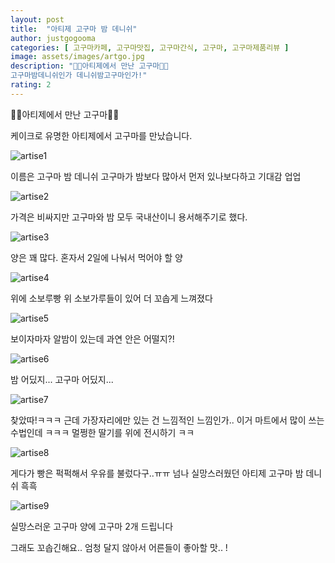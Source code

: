 ```yaml
---
layout: post
title:  "아티제 고구마 밤 데니쉬"
author: justgogooma
categories: [ 고구마카페, 고구마맛집, 고구마간식, 고구마, 고구마제품리뷰 ]
image: assets/images/artgo.jpg
description: "🍠🍠아티제에서 만난 고구마🍠🍠 
고구마밤데니쉬인가 데니쉬밤고구마인가!"
rating: 2
---
```


🍠🍠아티제에서 만난 고구마🍠🍠

케이크로 유명한 아티제에서 고구마를 만났습니다.


![artise1](https://lh3.googleusercontent.com/IfcexsqsPx-I-ltIZiFFH48nvvKzaEeNeOjRzNfIxro1jqIGpC9cjB7O24xB-WB7gqm4J1IVk2ZF6aMujAKSRaz0wJR_d4zpZfvxI1AwudMSBv589qmJJZmOzQgmcY6YUgqeaU0U-Qqnjy54ZDuWHMWNgVrqW-GYw4N6aeO9-V49sZVlGAM9cvOCxkDC6cVKpSj9hutpxc9U38vnrfLejag3O9hwGXsrzRtbzHxH3cDg_63nV6Quw3yjlwBTaHTS9nFuIhOfSxZkqBkQqbk_WVqhOt6tz3jAdQOT_P0GT7Sx6yFPdW3sW3eFGBrZamqMtpD0vfZkpbmcKpa6s48kJUCFhKe_p4J7v1PlJii2xZoC_8ZjFfsP8KTODqOuFvOk8asu4gd82RF1HY_UOo0SrNrhBOAGJ25P0mfvwAyDN7Y-3N5lIfV5BZStToNroVcq4C_pjy2BW3dd1UawzhYs_M4YE5WaR5LMD50MC4LfnMlx01FRN4Za5r_FqdB6wTAt05wJt8A66NzHbGSaX7z94O0OtQeT0zgoOTlf0TxKr3Fn7Nv7NPNTV_Qmtn0Yif6WXsuvC5dvAS0HAU_upG9SRGdV5LrKUq3C57AVPlZ1xffISPh2wV4FULThRlm4SFbfW6SfvMl29PKYANl4yZECixFBYmFAEBEWWlj3zXEVu2hb4NF2fKzCY7rYaDERTQxEpckZtPwB5xY17qVScu2fDDLe429apAkOqtEtvfHiFAen9hNr90T8SMM=s1080-no)


이름은 고구마 밤 데니쉬
고구마가 밤보다 많아서 먼저 있나보다하고 기대감 업업  


![artise2](https://lh3.googleusercontent.com/21ydZsiTIgH3N4sxzhrkTAQHzFzVKo9qlVIHBzz2BAVk8XH3uJynGDCdeiwsasETTtr_0bamCjXgnc8c9o2gK21NW1ZBywkyZwaZpjgBwVQ_tGPj9cQt-xz5QXbrjIAWSw4TDL3pH7j0Kf9XqvFJJP2iA8GMNxzpUJOZNQlrRy3AI90ZBIMCDIS06P6n_GK1sjbbIVHJ_N9aNkW4SCfAgZLYqWhf7_ZMg40Gulo9VmC0EnU_SsdhtpLx7PAnZogLeSltdzIEZErPXTpVMGOiRjXP44kdUK74vBjHtKxxl-ScY0JDiWTY20Vi_y7oU9mbFRRcRDvyD2x6RGwBl4_NYDcVx6MwDrosljkr-GEHX5WqIGEkJAiCQ6bprJlnkL_N51P8GxoKfeHQgpKNUR-nvvvB4kT2xGDp3rLguKW7ltWhyoJY53eGciJGecRn3HmsLDWm4Z90wT73yNHObWqe1Dkt1fiShMU8nacipkXs3dIua3WpvnChVIbIcbFTaxkJ9QIaQPds7M1E14T-2B8IK-N_yBJ6MF8nLcj9psAUfjvsQeY9NpWPGriJLq4ULTSeXMHRRyvn0Ta3f0rPrgsZquR02T84VkI1KtQAVKuFjocwiM92NgKqDRVlBMs-j4meIDVo0Q2JSRRdFWHpSTikl2WliulukJsTB3Ub8x1OYcMx6IizURtxm6LIjPemdX_tOVpt50e13xPqCcAh_ydW9hzWbxC-MmHR-Up0t_b68VlLxYKP57iH6_Y=s1080-no)

가격은 비싸지만
고구마와 밤 모두 국내산이니 용서해주기로 했다. 


![artise3](https://lh3.googleusercontent.com/B4lnQdKWu2Mrdsv0fR0l460a_STu18U5gKWr3NZ0LOIcojG210BkQMHWsotWOAKHHhQf6AOHXLiNQ3lNwYa--C7fWjrCgcJTdp3e9k5XphkG9gSLwoVRtxAxoe8syfpVj3iHWcuwuDh5DMMF74eR89av-K35NrfX4AFt5yfysGpBv8bZ-_igkW2FhhYiSsj_b4_djH4VWDW5-c0a0wuauzaFRkY7SIm-iDJnFotWOCmC-aGmgR3xS6x51pHHit8hZY1PS5eE5aTV1ESytisauXEJzh93fzWJsxKWO33dDPDpunP1f32TvBh_Hg879Ms71scWWF2QqERdg78duGhbVErglNsEGguozXtOKy_AYp0_GsmYLRVID3JTWKph9XahLEoTqYUYZ62gaDphzy7B7ysD3bE0O55fhGg4ivXj_wWeSKBmryg3SivW_0xfd-1BZa3yPuSkMcW7V5iJ8EpZRrzVvyzSv22S3YJvpAyTrv1oykvXM1jgb-DALClybb1uD127qa1Rs6pgJ-vZTnjzUuh0clRWMCx9iu9AgcFpduuuFuyi86wLavojkT59u9E464DjVc1VA3rAz4x1UFVb-P-h00cqxUzy3g8U3qBfV9Sj794WSPYa3NXHZ4NViLhVmMli7KEiuzz2b1ULMiqgXQP74YIRl5rrPNjtVHcz1Xp6e0E3--yB5bEr1kNeuGeyU0HdM459Y6lpBQ-Vk7heupBF5DY4JhEu6OSa_K4-7keVM_VRXvelgDM=s1080-no)

양은 꽤 많다.
혼자서 2일에 나눠서 먹어야 할 양 


![artise4](https://lh3.googleusercontent.com/z_xcQUH5ixG-4K4faPf84aa9toK0aPsvgGqVK_OQARfp5S1QVfsLtkAQlTOKG12N0aNMoG3uri-8rXwokk9xFW66HS3ZoiM_slBB32nSoBF0AsrGNmLETdhTP7zxAmMztXnKvH_aievEOJeMzDCxQSKJNYWk4YbcQrN-2qBb-5NjHYk8pHLBxPMPrhrX2ZM9RuddJwpnyaFptUQBL1yU7tdq_tM6ZzR8HeX5TRazJKbsZY2elc1Eo109n4LQoSyX1GRrkG6SuCudaI07ooiTXuBVd4FdXmtvb_T-uP1vc6DrNMGgLmiXvV76NN6vcAjOoe_nAr_x0E_A5pCC8XW6VYQv4URH3quUjPRYbfbEhXe_ZebFqejvaD4opQVm-hDQaxuCiVejwKQehbg2XD80Fi3RtTkI83cKXB12HU7iSntAY9pr01zmzVxyl4XD2CuSk1ZSKKhIH1T5n20YKKJ-Gf6f9kyoCDmQDCZmGns9Vhz4O2UDZzLPU8FYpSykSsuPfW961B7oT4QWASoKMCbiiGr6sXg31RuX9af_niKdTsFEGW3O0gaXaxZUqsilZrb_PP17KPrjyKI1ROffWJ2eOEtzFDZPRoF0ZbDNDjdwY2QfsH55N-SRLnvunZz-MVPkWrpjC4aWfrteQgsrNOCQqKKgyykcWNq-6OR_MHU01Qs71npDZE2r7qU3umVL-srbDa7i1kKu2miTOfNIcu5m8eWam_4-tHG0sqXKfLAgNyiVW1gxFkLU5c0=s1080-no)

위에 소보루빵 위 소보가루들이 있어 더 꼬솝게 느껴졌다 


![artise5](https://lh3.googleusercontent.com/4-Qnpu98ZpfKleNinVPdjN0ZNoJjt5vijwjiXxoJ6z9zk-YF4_SdNNvHhFpo2Oh9H19BlFTWWocIrOLyE0_9-PC8DD9FXeCdSVsYwGRDdoJrt4W0ONi4Yww_r6It51g-8UTvPwBvWz5u3P5_JdB__G0wQicLvu9s476BjTnDDwfpEpRPmDuvs6KpwE8TZknWD-vBwLzEA0NcMRy5tuirBEJDck6iYoD80HpmX9fhV1P2TFJ2oqBFGtb4AvANMbEJ-SiVgTeisLCfU7suxtncWhuhyq6yZB_jJI__VX06ueSZpl0V5rucTka0Jv3xifnKCT_I4kpgOEZ_N6tWQelrzTui68DX7Pxeh8rISy-NWHV0VyDR4ctbbhDN9BdHWihzdIqSy3OsDyYBKJXaeKTqnuKKo9lNOCCL3nJR4FP21bN4WR_K9V_KqEDYsa0UH6Nskvu1Ey-kylRMh6-Iq_xkiX_VGiFv1_pZx2TaLCvmzQT_OH4vw01-1By0lRvQbBAYkiPLV-i1lW70Xv-AeeuBwK9np0n_D3C-epdjIWHi3h1pJhvwf7ZD3iiOWC5ZJTexFUhY2Vb5Pc_dM-ubLFcElDjzwVtlBaphnlxA7uXaia9B3sZyFiVYeLybt5AF7Kp_KmNtG720LtW3JSz9pEhtDHEr-Co5XtYaQUPdt6TFq6AkNh6hoXsvn8MYojLLpnZcuQRcY_uMUfc2ez-vvb31PVll1OFuzK0BQ2xUx8vZ1KdQ9NkTjAQFEXQ=s1080-no)

보이자마자 알밤이 있는데
과연 안은 어떨지?!


![artise6](https://lh3.googleusercontent.com/zCJgCoKfWOn_TFWLlsdsOOqLuhKa9wTHC8xOoJ03vLopFNxXWU0zyr68GAa8ipW2zne9a2pfuQP2tnbGP5lkydBPS5ZnFqG5Euv9fG-f1XsY0trvxW6-14iWDkBO_lOtUdwDjhevD2RMQCz5IPP975i7G3gsmZLVQ9gHyVZ2RGwxuZPIfLbj5Iu-pnFW3GcBFHfRr53QCv8N4Nt8UGWlKrWjm55pUQZmJCbzpCJ7yefQEGa9cXa4Zu_BbPlDKTrVgdhbwYDk58NvC3NprTVhDcyeh2nZdnPVd5Zk-Gh2MOZazIm5BxupP4srLO8wsZHneY2C93ReNtMcJan3Fke07Yzf6iFWEe_g-BIz11cI249gEB7t9dRYpoQuh9hU5zoMpz-0A22jqDKBmZl5gKDopHYrSFdRkEo1R66R1jSynG7w2YP65Arg17xlsVQtv65Zzagj3urqmr5U6XUA0tF6HwSiy_cybueT6ReAzKlmxqtHPdUYH7XTkFQFSMpBVHfNo7CFMmmjKjY3o7kzplZ4oz8keqpMmhzqYjKKck7uRJpl2R895fm9pWS-7x9NlaABJhLuURkAkq6gCJK8DYU8v2glUekRZMPV1Vv8uWKVVPD9Ut0mVJ_f_KSthbBs7sKtpi0GJR-lP-1M7SB35kf9RbROGxpO6hpdGeoyoJH9u_04RJVUavtET4WtdwYC1fxLjJAPl-y_xzR0bQa__Ums5P7KSKLGyYU_8fDxfsPauZgyswczHz0A4T4=s1080-no)

밤 어딨지...
고구마 어딨지...


![artise7](https://lh3.googleusercontent.com/wGyukPoSADcBIuZS-YMIDB6m5LfoAC09i3BQt-gg5k2q9YYHHyFtkr-uY2V72I_-YhV-fBg8zlrZ4-6iKPuGXgZcH4RqsmeW4RJt9MXRU0SKIpcgUNrEu4Jiq8wfyzMzzJJDzy6UO81wClkpb_WZ-7O-nY-NZ9jjLDSbCWSoK3lZqHPw0r3mdRzp5PNYgo0XjJwM0pWmCknZkTNSsLTRHlKTJ9ydW80LGWrJ4D0dQfbr1VPm5xeE_ClczkvBs8KLC88U2o_kNFI7oHLLnCRVA7QJKKoF5dz4wFWAFJAYIc6Ij_WRM6xvytC212U7ID-k83cHS7COzJs6fgXJwx6BwO-z3IAaCTFJpqxdyDE6HLZJXw7KSAw6l9ogAEw0oqVVuT9szakTeCtYTdQpIt5jl3y2RawqEanQP9knnNgvlRK_wcx2rTcWGix-glfmuwavDLoAog1tTiTL17kuKwO2SVfKDi0dqB7yBlJb3aNjJPJvAZpih-Wql170WRIZpqRXxw3t5OrQDDlnuAj-PzV-VImHE4gh-kk_41ciAaKJk6wOb8O0wJWU-rrnF6KK-5VRz2fvjRge1IMFX7jy0toO9LQRiq3JZ3BwlCxGqBRTMyUtHEl2CONDqTs61pxtFxU25J9oqolEIRyqvTnnYBkMtHjg4CsroWi6rnUWFSwjtTqNf9UFNKCrv2GFqegpSsc_SIF4lMxD-REJDx0VCc5GN50pOxm00HXZ1yAj0HjmGcJ1a4SM-8L21ck=s1080-no)

찾았따!ㅋㅋㅋ 
근데 가장자리에만 있는 건 느낌적인 느낌인가..
이거 마트에서 많이 쓰는 수법인데 ㅋㅋㅋ 멀쩡한 딸기를 위에 전시하기 ㅋㅋ 



![artise8](https://lh3.googleusercontent.com/PCCwt9lY71zjm-QKDHs2y6rt8fGTdgDXT3tZOnGdQyFBnHnGe3yH9Ry3d1BTEIn5NH0LU7bTaI9AQRGl3zHVatMX8UFj0uzDtqLU88TBH5_fDqkVZvaWrJ89nek04T97Wd-4ZUDmjD00pB3fDBVM6zDMJgGz96LXNmozlVn7CYaESK3aDW6fhKyR8A1pdMWyNkcTTylDTMr1aTsgYmrGQ-DD9a0O1kZL3u-3vinxHI7HPYe7DXrL0csNnJHWwyCz553tIqYppxEHRgf-I1mMa-zPJ4Gu74TQArupM64r7D1VRmRvQOY_Nl6fu9G2AEDysmJH9-1EQOBGTD7p7wnNPnV-KfqVDvIEcpc_-1fi2Lt-n5txgjjPnwUwpxm_6cwrqG4ruZNXA8TVcnd1Et5rXCQWJ8S4Mf2ZaLBeVnJV8SrVodXkwNh_a3x1O7IIQ9Rk4xi7f3M7OxQWO-iTEb2bnXoXynkLyENuup7bIxZQ4uy2-vXaMidZxrdGQEv-hKuFEcUANZ_jhDzcJyKiXLfHt4lIC1povr4dPzE-9Mnr0fIfWR-1NHPpo-FF7HkHq5xzNuyjXYnvqNOAR87RfM2Jp2rJC_Rpv5hut9aa_GQ_V6u7sdSNe8mrIIEnCGojyBH510WN0B0JMjirdxIyOtN3HvowoIbO4l5Lz_De8cjyB0PWqST5ppoGdIKTyPNdvq-z2hbS8Gj80MH3mtkpjtwSEl7ngsTfkIkHdeEiIoMBLxx57r8lE0bqYko=s1080-no)

게다가 빵은 퍽퍽해서 우유를 불렀다구..ㅠㅠ
넘나 실망스러웠던 아티제 고구마 밤 데니쉬 흑흑


![artise9](https://lh3.googleusercontent.com/ALKS1oDwVRqg1foCu9WfoIcRlcFuQf54W82TWUeFg7rQftk-9VHqIInJoong0FqzWoGpvkXhQyyNIBNh3tZXRX5eQ5PXolZ8d71P3jiVTlIpD4OW2CA1H7bzj73p8T9p1NPQd8Kp5g8rHPOyVJahuzYYX6oOWAQHcscUDLs842DNpu8K9eK0c5K2i-kg_xEbSUun-7oeOb0KymXjijcmB8rRENArpNb_l-sD5KR7PvV19wZ6sxMmfnhcStsx8Qmu-2ZY6LDzEgwL6IqT0zDDhop4aM9Flc-m_mOmKIiIVV6beHnB1xNW7n2bkReVHZmvD01x8FmaQhtTH1u8aRzYGIXe6bfAfAU64FRBWMxgPZjIfgMSAovLtHRqHRwyh04r9mhXupXkIHcrCCSPUhZeYX9p6MrL1vFljM68DannLo8T3nK07AXSZv6pDChPViACtCsGB2yGWIP2EHNmRCju_-1_MHH3RKAbuWC7GK9zPVY6i3KnOk1JMry48sCltbk3dBiygBpQQlGyiqybv7jBtd86u-KngHiJM_p_ECkMo72xdixBx0m068G0Ndl-XEo-NRXOilI6srWEy5-EoSDUUzVQDoSTIIQb_8W10CewFk4c8nS135iC1SU26f4klEuKvuzCK_X8-NZas1ySltav6-wTo_mAbP8HSy5ckfxgD2ak3P4HmOrsGreUV8e1blNg0U30t1hdXX2GKwtPQXFkpH2rX5qGJ92RsafOqFhg0dCB5vXnpdUQSGk=s1080-no)

실망스러운 고구마 양에 고구마 2개 드립니다 


그래도 꼬솝긴해요..
엄청 달지 않아서 어른들이 좋아할 맛.. ! 









